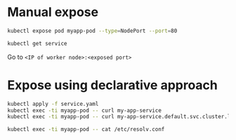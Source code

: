 # Manual expose

```sh
kubectl expose pod myapp-pod --type=NodePort --port=80
```


```sh
kubectl get service
```
Go to `<IP of worker node>:<exposed port>`

# Expose using declarative approach

```sh
kubectl apply -f service.yaml
kubectl exec -ti myapp-pod -- curl my-app-service
kubectl exec -ti myapp-pod -- curl my-app-service.default.svc.cluster.local

kubectl exec -ti myapp-pod -- cat /etc/resolv.conf
```
